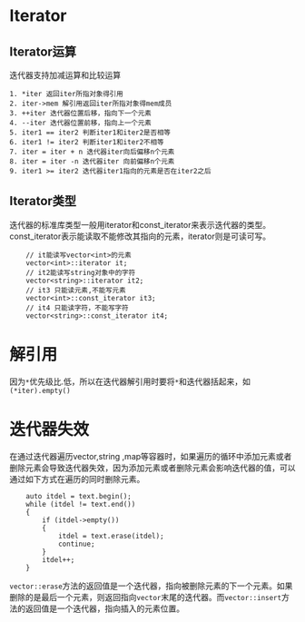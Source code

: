 # Iterator
## Iterator运算
迭代器支持加减运算和比较运算
```
1. *iter 返回iter所指对象得引用
2. iter->mem 解引用返回iter所指对象得mem成员
3. ++iter 迭代器位置后移，指向下一个元素
4. --iter 迭代器位置前移，指向上一个元素
5. iter1 == iter2 判断iter1和iter2是否相等
6. iter1 != iter2 判断iter1和iter2不相等
7. iter = iter + n 迭代器iter向后偏移n个元素
8. iter = iter -n 迭代器iter 向前偏移n个元素
9. iter1 >= iter2 迭代器iter1指向的元素是否在iter2之后
```
## Iterator类型
迭代器的标准库类型一般用iterator和const_iterator来表示迭代器的类型。const_iterator表示能读取不能修改其指向的元素，iterator则是可读可写。
```
    // it能读写vector<int>的元素
    vector<int>::iterator it;
    // it2能读写string对象中的字符
    vector<string>::iterator it2;
    // it3 只能读元素,不能写元素
    vector<int>::const_iterator it3;
    // it4 只能读字符，不能写字符
    vector<string>::const_iterator it4;
```
# 解引用
因为`*`优先级比.低，所以在迭代器解引用时要将`*`和迭代器括起来，如`(*iter).empty()`
# 迭代器失效
在通过迭代器遍历vector,string ,map等容器时，如果遍历的循环中添加元素或者删除元素会导致迭代器失效，因为添加元素或者删除元素会影响迭代器的值，可以通过如下方式在遍历的同时删除元素。
```
    auto itdel = text.begin();
    while (itdel != text.end())
    {
        if (itdel->empty())
        {
            itdel = text.erase(itdel);
            continue;
        }
        itdel++;
    }
```
`vector::erase`方法的返回值是一个迭代器，指向被删除元素的下一个元素。如果删除的是最后一个元素，则返回指向`vector`末尾的迭代器。而`vector::insert`方法的返回值是一个迭代器，指向插入的元素位置。